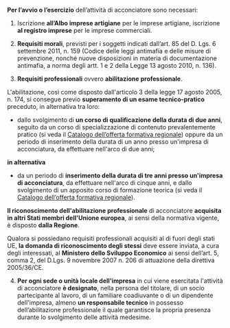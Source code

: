 **Per l’avvio o l’esercizio** dell’attività di acconciatore sono necessari:

1)	Iscrizione **all’Albo imprese artigiane** per le imprese artigiane, iscrizione **al registro imprese** per le imprese commerciali.

2)	**Requisiti morali**, previsti per i soggetti indicati dall’art. 85 del D. Lgs. 6 settembre 2011, n. 159 (Codice delle leggi antimafia e delle misure di prevenzione, nonché nuove disposizioni in materia di documentazione antimafia, a norma degli artt. 1 e 2 della Legge 13 agosto 2010, n. 136).

3)	**Requisiti professionali** ovvero **abilitazione professionale**.

L'abilitazione, così come disposto dall'articolo 3 della legge 17 agosto 2005, n. 174, si consegue previo **superamento di un esame tecnico-pratico** preceduto, in alternativa tra loro:

- dallo svolgimento di **un corso di qualificazione della durata di due anni**, seguito da un corso di specializzazione di contenuto prevalentemente pratico (si veda il [Catalogo dell’offerta formativa regionale][41642ff8]) oppure da un periodo di inserimento della durata di un anno presso un'impresa di acconciatura, da effettuare nell'arco di due anni;

  [41642ff8]: https://siru.regione.umbria.it/SIRU/catalogo_off/index_pubb.php "vai al Catalogo"

**in alternativa**

- da un periodo di **inserimento della durata di tre anni presso un'impresa di acconciatura**, da effettuare nell'arco di cinque anni, e dallo svolgimento di un apposito corso di formazione teorica (si veda il [Catalogo dell’offerta formativa regionale][d6964d50]).

**Il riconoscimento dell'abilitazione professionale** di acconciatore **acquisita in altri Stati membri dell'Unione europea**, ai sensi della normativa vigente, è disposto **dalla Regione**.

  [d6964d50]: https://siru.regione.umbria.it/SIRU/catalogo_off/index_pubb.php "vai al Catalogo"

Qualora si possiedano requisiti professionali acquisiti al di fuori degli stati UE, **la domanda di riconoscimento degli stessi** deve essere inviata, a cura degli interessati, al **Ministero dello Sviluppo Economico** ai sensi dell’art. 5, comma 2, del D.Lgs.  9 novembre 2007 n. 206 di attuazione della direttiva 2005/36/CE.

4)	**Per ogni sede o unità locale dell'impresa** in cui viene esercitata l'attività di acconciatore **è designato**, nella persona del titolare, di un socio partecipante al lavoro, di un familiare coadiuvante o di un dipendente dell'impresa, almeno **un responsabile tecnico** in possesso dell’abilitazione professionale il quale garantisce la propria presenza durante lo svolgimento delle attività medesime.
